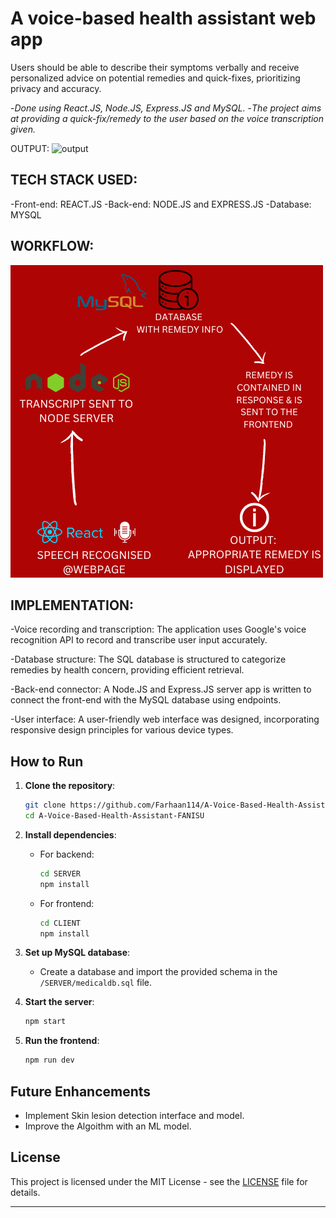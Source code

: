 # A voice-based health assistant web app 

Users should be able to describe their symptoms verbally and receive personalized advice on potential remedies and quick-fixes, prioritizing privacy and accuracy.

-*Done using React.JS, Node.JS, Express.JS and MySQL.*
-*The project aims at providing a quick-fix/remedy to the user based on the voice transcription given.*

OUTPUT:
![output](https://github.com/Farhaan114/A-Voice-Based-Health-Assistant-FANISU/assets/110080291/79b21f5d-7cde-49a3-bd59-5c214cd79059)

## TECH STACK USED: 
-Front-end: REACT.JS
-Back-end: NODE.JS and EXPRESS.JS
-Database: MYSQL


## WORKFLOW: 

![FLOW](https://github.com/Farhaan114/A-Voice-Based-Health-Assistant-FANISU/blob/master/CLIENT/src/assets/SPEECH%20RECOGNITION.png)


## IMPLEMENTATION: 

-Voice recording and transcription: The application uses Google's voice recognition API to record and transcribe user input accurately.

-Database structure: The SQL database is structured to categorize remedies by health concern, providing efficient retrieval.

-Back-end connector: A Node.JS and Express.JS server app is written to connect the front-end with the MySQL database using endpoints.

-User interface: A user-friendly web interface was designed, incorporating responsive design principles for various device types.

## How to Run

1. **Clone the repository**:
   ```bash
   git clone https://github.com/Farhaan114/A-Voice-Based-Health-Assistant-FANISU.git
   cd A-Voice-Based-Health-Assistant-FANISU
   ```

2. **Install dependencies**:
   - For backend:
     ```bash
     cd SERVER
     npm install
     ```
   - For frontend:
     ```bash
     cd CLIENT
     npm install
     ```

3. **Set up MySQL database**:
   - Create a database and import the provided schema in the `/SERVER/medicaldb.sql` file.

4. **Start the server**:
   ```bash
   npm start
   ```

5. **Run the frontend**:
   ```bash
   npm run dev
   ```

## Future Enhancements

- Implement Skin lesion detection interface and model.
- Improve the Algoithm with an ML model.

## License

This project is licensed under the MIT License - see the [LICENSE](LICENSE) file for details.

---

